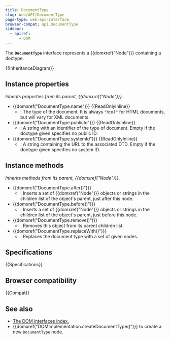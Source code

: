 ```yaml
---
title: DocumentType
slug: Web/API/DocumentType
page-type: web-api-interface
browser-compat: api.DocumentType
sidebar:
  - apiref:
      - DOM
---
```


The **`DocumentType`** interface represents a {{domxref("Node")}} containing a doctype.

{{InheritanceDiagram}}

## Instance properties

_Inherits properties from its parent, {{domxref("Node")}}._

- {{domxref("DocumentType.name")}} {{ReadOnlyInline}}
  - : The type of the document. It is always `"html"` for HTML documents, but will vary for XML documents.
- {{domxref("DocumentType.publicId")}} {{ReadOnlyInline}}
  - : A string with an identifier of the type of document. Empty if the doctype given specifies no public ID.
- {{domxref("DocumentType.systemId")}} {{ReadOnlyInline}}
  - : A string containing the URL to the associated DTD. Empty if the doctype given specifies no system ID.

## Instance methods

_Inherits methods from its parent, {{domxref("Node")}}._

- {{domxref("DocumentType.after()")}}
  - : Inserts a set of {{domxref("Node")}} objects or strings in the children list of the
    object's parent, just after this node.
- {{domxref("DocumentType.before()")}}
  - : Inserts a set of {{domxref("Node")}} objects or strings in the children list of the
    object's parent, just before this node.
- {{domxref("DocumentType.remove()")}}
  - : Removes this object from its parent children list.
- {{domxref("DocumentType.replaceWith()")}}
  - : Replaces the document type with a set of given nodes.

## Specifications

{{Specifications}}

## Browser compatibility

{{Compat}}

## See also

- [The DOM interfaces index.](/en-US/docs/Web/API/Document_Object_Model)
- {{domxref("DOMImplementation.createDocumentType()")}} to create a new `DocumentType` node.
